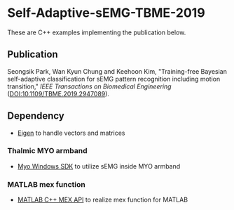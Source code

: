 # Self-Adaptive-sEMG-TBME-2019

These are C++ examples implementing the publication below.

## Publication
Seongsik Park, Wan Kyun Chung and Keehoon Kim, "Training-free Bayesian self-adaptive classification for sEMG pattern recognition including motion transition," *IEEE Transactions on Biomedical Engineering* ([DOI:10.1109/TBME.2019.2947089](http://doi.org/10.1109/TBME.2019.2947089)).

## Dependency

* [Eigen](http://eigen.tuxfamily.org) to handle vectors and matrices

### Thalmic MYO armband
* [Myo Windows SDK](https://support.getmyo.com/hc/en-us/articles/360018409792-Myo-Connect-SDK-and-firmware-downloads) to utilize sEMG inside MYO armband

### MATLAB mex function
* [MATLAB C++ MEX API](https://www.mathworks.com/help/matlab/matlab_external/cpp-mex-api.html) to realize mex function for MATLAB
